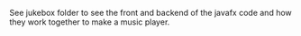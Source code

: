 See jukebox folder to see the front and backend of the javafx code and how they work together to make a music player.
